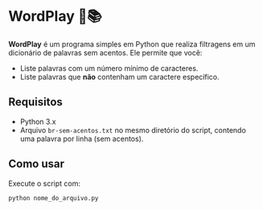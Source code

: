 # WordPlay 🧠📚

**WordPlay** é um programa simples em Python que realiza filtragens em um dicionário de palavras sem acentos. Ele permite que você:

- Liste palavras com um número mínimo de caracteres.
- Liste palavras que **não** contenham um caractere específico.

## Requisitos

- Python 3.x
- Arquivo `br-sem-acentos.txt` no mesmo diretório do script, contendo uma palavra por linha (sem acentos).

## Como usar

Execute o script com:

```bash
python nome_do_arquivo.py
